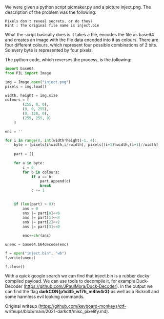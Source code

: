 We were given a python script picmaker.py and a picture inject.png. The
description of the problem was the following:

```  
Pixels don't reveal secrets, or do they?  
Hint : The original file name is inject.bin  
```

What the script basically does is it takes a file, encodes the file as base64
and creates an image with the file data encoded into it as colours. There are
four different colours, which represent four possible combinations of 2 bits.
So every byte is represented by four pixels.

The python code, which reverses the process, is the following:

```python  
import base64  
from PIL import Image

img = Image.open("inject.png")  
pixels = img.load()

width, height = img.size  
colours = [  
		(255, 0, 0),  
		(0, 0, 255),  
		(0, 128, 0),  
		(255, 255, 0)  
	]

enc = ''

for i in range(0, int(width*height)-1, 4):  
	byte = [pixels[i%width,i//width], pixels[(i+1)%width,(i+1)//width], pixels[(i+2)%width,(i+2)//width], pixels[(i+3)%width,(i+3)//width]]  
  
	part = []  
  
	for a in byte:  
		c = 0  
		for b in colours:  
			if a == b:  
				part.append(c)  
				break  
			c += 1  
  
  
	if (len(part) > 0):  
		ans = 0  
		ans |= part[0]<<6  
		ans |= part[1]<<4  
		ans |= part[2]<<2  
		ans |= part[3]<<0

		enc+=chr(ans)

unenc = base64.b64decode(enc)

f = open("inject.bin", "wb")  
f.write(unenc)

f.close()  
```

With a quick google search we can find that inject.bin is a rubber ducky
compiled payload. We can use tools to decompile it, for example Duck-Decoder
(https://github.com/JPaulMora/Duck-Decoder). In the output we can find the
flag **darkCON{p1x3l5_w17h_m4lw4r3}** as well as a Rickroll and some harmless
evil looking commands.

Original writeup (https://github.com/keyboard-monkeys/ctf-
writeups/blob/main/2021-darkctf/misc_pixelify.md).